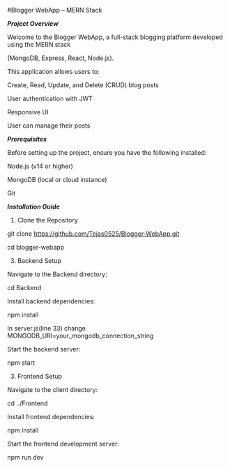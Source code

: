 #Blogger WebApp – MERN Stack

***Project Overview***

Welcome to the Blogger WebApp, a full-stack blogging platform developed using the MERN stack 

(MongoDB, Express, React, Node.js). 

This application allows users to:

Create, Read, Update, and Delete (CRUD) blog posts

User authentication with JWT

Responsive UI

User can manage their posts 

***Prerequisites***

Before setting up the project, ensure you have the following installed:

Node.js (v14 or higher)

MongoDB (local or cloud instance)

Git

***Installation Guide***

1. Clone the Repository

git clone https://github.com/Tejas0525/Blogger-WebApp.git

cd blogger-webapp

3. Backend Setup
   
Navigate to the Backend directory:

cd Backend

Install backend dependencies:

npm install

In server.js(line 33) change MONGODB_URI=your_mongodb_connection_string

Start the backend server:

npm start

3. Frontend Setup
   
Navigate to the client directory:

cd ../Frontend

Install frontend dependencies:

npm install

Start the frontend development server:

npm run dev
